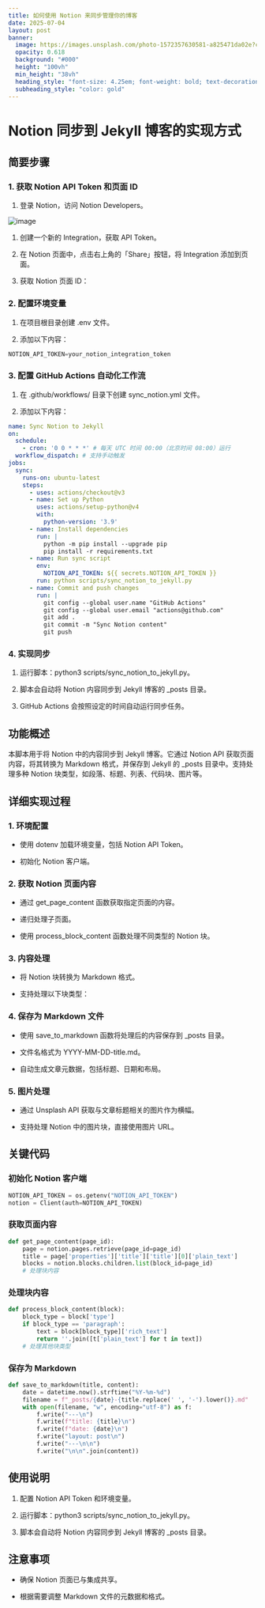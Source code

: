 ```yaml
---
title: 如何使用 Notion 来同步管理你的博客
date: 2025-07-04
layout: post
banner:
  image: https://images.unsplash.com/photo-1572357630581-a825471da02e?crop=entropy&cs=tinysrgb&fit=max&fm=jpg&ixid=M3w2OTIwMzJ8MHwxfHJhbmRvbXx8fHx8fHx8fDE3NTE2Njc2NDl8&ixlib=rb-4.1.0&q=80&w=1080
  opacity: 0.618
  background: "#000"
  height: "100vh"
  min_height: "38vh"
  heading_style: "font-size: 4.25em; font-weight: bold; text-decoration: underline"
  subheading_style: "color: gold"
---
```


# Notion 同步到 Jekyll 博客的实现方式

## 简要步骤

### 1. 获取 Notion API Token 和页面 ID

1. 登录 Notion，访问 Notion Developers。

![image](https://prod-files-secure.s3.us-west-2.amazonaws.com/a7a0cc5a-89b9-4cda-8686-1fba0ca52f40/d19c1afe-dea5-4312-9333-786b0ba83054/image.png?X-Amz-Algorithm=AWS4-HMAC-SHA256&X-Amz-Content-Sha256=UNSIGNED-PAYLOAD&X-Amz-Credential=ASIAZI2LB466UEMN2QJL%2F20250704%2Fus-west-2%2Fs3%2Faws4_request&X-Amz-Date=20250704T222048Z&X-Amz-Expires=3600&X-Amz-Security-Token=IQoJb3JpZ2luX2VjECwaCXVzLXdlc3QtMiJHMEUCID%2Bvj8qnidMIjfsKZYI73PEUAVavbcxO%2FFvaad4bfWpmAiEA0IL6%2BI2GPl9nNDqC9e8RbrU%2FVHAaJ5mEVnNfoUfUW88q%2FwMINRAAGgw2Mzc0MjMxODM4MDUiDHEyL5Y8Gf%2BfX%2FF%2FFSrcA9Owq3KEJCe7OmRAPX51vY4vnb0MT3dSO%2F5h3Hv8jBNOXu4OhxcL6C7kgTR54CGUA1nWjjOkq8QlcQkKVtpap3cmkS6zH%2FrEJxDnAhLYEolCyEtd6C3bn6VU%2FmFHC941V2i3P60hnH3Xg957OUTcUUHHrGLdU29QwMLSyBmWbVzlMeXKqlHt0nIu50ge2vlMg8LqmrZUtE1wouhAfnex9kWd1I7KvFTtg%2F%2FDGIIE5dgp8bEExvyQSblobJtX6CPjLu5iAuvtZ3tLGSmMfKtKn1XTbCiaNRMUQQhJySxdBhhUl%2FYAus%2BhrNKNa9etMA8A0htKp3QXSrjrZ%2FktyqkBmsAbUJWJBPHgmgWYIfTX%2BHPX7YdEpiWd%2FiKl%2BeSF1lOuXjcVvMtrrc5V3QH3lCaf4wyMcyNiPPdhXoaN88ZveBwF1TLO3azLpNevjUGdftOdt0i0KinA39EoJfEF0iswbg6GUxeZDjIP69if840bbsorY6zVtUQKmHuqxgD3bk%2FdxthAJwlQP%2BM9StL5cSTwRTK%2B9nIAg3AuAlsyeAc%2B13thVexa2WAGnlNiwY1m2eL9swhlEusHSIpm%2Bq9TFtZf6eN4tGCSAKKbEDbRW35zsNBfzYjcZLv3zdOpxgODMJ7ooMMGOqUBcnYAkb%2FC1TlgCImBTbVqx46DoprTUNgg3CMd%2FX0ls3FBmiinxtYss84mZkVDjenjuD0I2%2F62LceVDdGJJvO5Z9VP6sXJW0L6KIhH9YNLzgSZj3hGS6%2Feq%2Bw1qTpYgMOBdvqt4VX9VWPcUFC6BPGzCK98fehs7JNxVlAYlJH5DbuXyBixYaudRhJZE9vNeq2d8hZiVATMSNmiC7KEmUgoN5DeY1Vb&X-Amz-Signature=9337e57cf29a1daba2143def57a07fdd217b58e69359a95b0031270f29f2e3e3&X-Amz-SignedHeaders=host&x-amz-checksum-mode=ENABLED&x-id=GetObject)

1. 创建一个新的 Integration，获取 API Token。

1. 在 Notion 页面中，点击右上角的「Share」按钮，将 Integration 添加到页面。

1. 获取 Notion 页面 ID：


### 2. 配置环境变量

1. 在项目根目录创建 .env 文件。

1. 添加以下内容：

```javascript
NOTION_API_TOKEN=your_notion_integration_token
```

### 3. 配置 GitHub Actions 自动化工作流

1. 在 .github/workflows/ 目录下创建 sync_notion.yml 文件。

1. 添加以下内容：

```yaml
name: Sync Notion to Jekyll
on:
  schedule:
    - cron: '0 0 * * *' # 每天 UTC 时间 00:00（北京时间 08:00）运行
  workflow_dispatch: # 支持手动触发
jobs:
  sync:
    runs-on: ubuntu-latest
    steps:
      - uses: actions/checkout@v3
      - name: Set up Python
        uses: actions/setup-python@v4
        with:
          python-version: '3.9'
      - name: Install dependencies
        run: |
          python -m pip install --upgrade pip
          pip install -r requirements.txt
      - name: Run sync script
        env:
          NOTION_API_TOKEN: ${{ secrets.NOTION_API_TOKEN }}
        run: python scripts/sync_notion_to_jekyll.py
      - name: Commit and push changes
        run: |
          git config --global user.name "GitHub Actions"
          git config --global user.email "actions@github.com"
          git add .
          git commit -m "Sync Notion content"
          git push
```

### 4. 实现同步

1. 运行脚本：python3 scripts/sync_notion_to_jekyll.py。

1. 脚本会自动将 Notion 内容同步到 Jekyll 博客的 _posts 目录。

1. GitHub Actions 会按照设定的时间自动运行同步任务。

## 功能概述

本脚本用于将 Notion 中的内容同步到 Jekyll 博客。它通过 Notion API 获取页面内容，将其转换为 Markdown 格式，并保存到 Jekyll 的 _posts 目录中。支持处理多种 Notion 块类型，如段落、标题、列表、代码块、图片等。

## 详细实现过程

### 1. 环境配置

- 使用 dotenv 加载环境变量，包括 Notion API Token。

- 初始化 Notion 客户端。

### 2. 获取 Notion 页面内容

- 通过 get_page_content 函数获取指定页面的内容。

- 递归处理子页面。

- 使用 process_block_content 函数处理不同类型的 Notion 块。

### 3. 内容处理

- 将 Notion 块转换为 Markdown 格式。

- 支持处理以下块类型：


### 4. 保存为 Markdown 文件

- 使用 save_to_markdown 函数将处理后的内容保存到 _posts 目录。

- 文件名格式为 YYYY-MM-DD-title.md。

- 自动生成文章元数据，包括标题、日期和布局。

### 5. 图片处理

- 通过 Unsplash API 获取与文章标题相关的图片作为横幅。

- 支持处理 Notion 中的图片块，直接使用图片 URL。

## 关键代码

### 初始化 Notion 客户端

```python
NOTION_API_TOKEN = os.getenv("NOTION_API_TOKEN")
notion = Client(auth=NOTION_API_TOKEN)
```

### 获取页面内容

```python
def get_page_content(page_id):
    page = notion.pages.retrieve(page_id=page_id)
    title = page['properties']['title']['title'][0]['plain_text']
    blocks = notion.blocks.children.list(block_id=page_id)
    # 处理块内容
```

### 处理块内容

```python
def process_block_content(block):
    block_type = block['type']
    if block_type == 'paragraph':
        text = block[block_type]['rich_text']
        return ''.join([t['plain_text'] for t in text])
    # 处理其他块类型
```

### 保存为 Markdown

```python
def save_to_markdown(title, content):
    date = datetime.now().strftime("%Y-%m-%d")
    filename = f"_posts/{date}-{title.replace(' ', '-').lower()}.md"
    with open(filename, "w", encoding="utf-8") as f:
        f.write("---\n")
        f.write(f"title: {title}\n")
        f.write(f"date: {date}\n")
        f.write("layout: post\n")
        f.write("---\n\n")
        f.write("\n\n".join(content))
```

## 使用说明

1. 配置 Notion API Token 和环境变量。

1. 运行脚本：python3 scripts/sync_notion_to_jekyll.py。

1. 脚本会自动将 Notion 内容同步到 Jekyll 博客的 _posts 目录。

## 注意事项

- 确保 Notion 页面已与集成共享。

- 根据需要调整 Markdown 文件的元数据和格式。